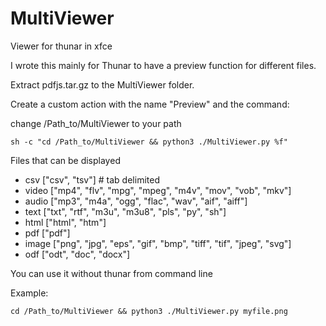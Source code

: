 # MultiViewer
Viewer for thunar in xfce

I wrote this mainly for Thunar to have a preview function for different files.

Extract pdfjs.tar.gz to the MultiViewer folder.

Create a custom action with the name "Preview" and the command:

change /Path_to/MultiViewer to your path

```
sh -c "cd /Path_to/MultiViewer && python3 ./MultiViewer.py %f"
```

Files that can be displayed

- csv ["csv", "tsv"] # tab delimited
- video ["mp4", "flv", "mpg", "mpeg", "m4v", "mov", "vob", "mkv"]
- audio ["mp3", "m4a", "ogg", "flac", "wav", "aif", "aiff"]
- text ["txt", "rtf", "m3u", "m3u8", "pls", "py", "sh"]
- html ["html", "htm"]
- pdf ["pdf"]
- image ["png", "jpg", "eps", "gif", "bmp", "tiff", "tif", "jpeg", "svg"]
- odf ["odt", "doc", "docx"]

You can use it without thunar from command line

Example:

```
cd /Path_to/MultiViewer && python3 ./MultiViewer.py myfile.png
```

